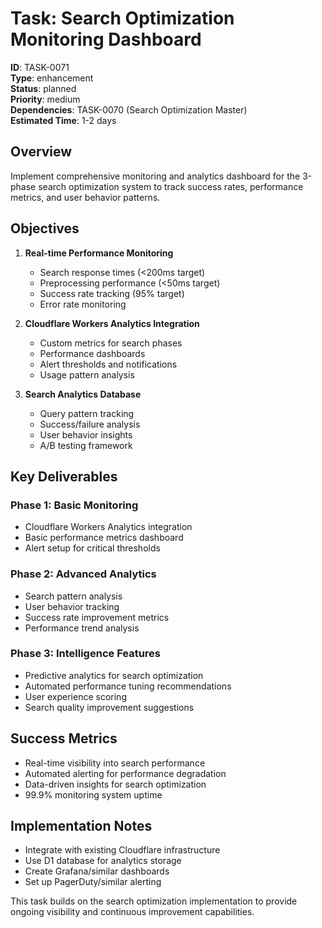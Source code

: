 # Task: Search Optimization Monitoring Dashboard

**ID**: TASK-0071  
**Type**: enhancement  
**Status**: planned  
**Priority**: medium  
**Dependencies**: TASK-0070 (Search Optimization Master)  
**Estimated Time**: 1-2 days  

## Overview

Implement comprehensive monitoring and analytics dashboard for the 3-phase search optimization system to track success rates, performance metrics, and user behavior patterns.

## Objectives

1. **Real-time Performance Monitoring**
   - Search response times (<200ms target)
   - Preprocessing performance (<50ms target)
   - Success rate tracking (95% target)
   - Error rate monitoring

2. **Cloudflare Workers Analytics Integration**
   - Custom metrics for search phases
   - Performance dashboards
   - Alert thresholds and notifications
   - Usage pattern analysis

3. **Search Analytics Database**
   - Query pattern tracking
   - Success/failure analysis
   - User behavior insights
   - A/B testing framework

## Key Deliverables

### Phase 1: Basic Monitoring
- Cloudflare Workers Analytics integration
- Basic performance metrics dashboard
- Alert setup for critical thresholds

### Phase 2: Advanced Analytics
- Search pattern analysis
- User behavior tracking
- Success rate improvement metrics
- Performance trend analysis

### Phase 3: Intelligence Features
- Predictive analytics for search optimization
- Automated performance tuning recommendations
- User experience scoring
- Search quality improvement suggestions

## Success Metrics

- Real-time visibility into search performance
- Automated alerting for performance degradation
- Data-driven insights for search optimization
- 99.9% monitoring system uptime

## Implementation Notes

- Integrate with existing Cloudflare infrastructure
- Use D1 database for analytics storage
- Create Grafana/similar dashboards
- Set up PagerDuty/similar alerting

This task builds on the search optimization implementation to provide ongoing visibility and continuous improvement capabilities.